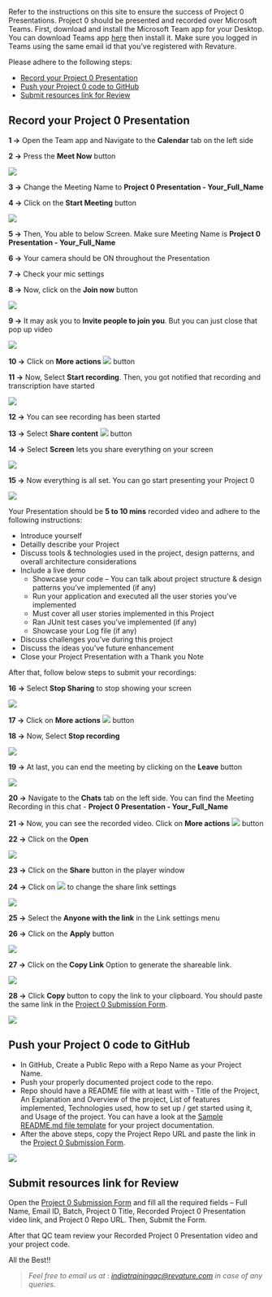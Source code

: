 Refer to the instructions on this site to ensure the success of Project 0 Presentations. Project 0 should be presented and recorded over Microsoft Teams. First, download and install the Microsoft Team app for your Desktop. You can download Teams app [here](https://www.microsoft.com/en-in/microsoft-teams/download-app) then install it. Make sure you logged in Teams using the same email id that you’ve registered with Revature. 

Please adhere to the following steps:
  - [Record your Project 0 Presentation](./index.md#record-your-project-0-presentation)
  - [Push your Project 0 code to GitHub](./index.md#push-your-project-0-code-to-github)
  - [Submit resources link for Review](./index.md#submit-resources-link-for-review)

## Record your Project 0 Presentation

**1 ->** Open the Team app and Navigate to the **Calendar** tab on the left side

**2 ->** Press the **Meet Now** button

![](./images/pic1.png)

**3 ->** Change the Meeting Name to **Project 0 Presentation - Your_Full_Name**

**4 ->** Click on the **Start Meeting** button

![](./images/pic2.png)

**5 ->** Then, You able to below Screen. Make sure Meeting Name is **Project 0 Presentation - Your_Full_Name**

**6 ->** Your camera should be ON throughout the Presentation 

**7 ->** Check your mic settings

**8 ->** Now, click on the **Join now** button

![](./images/pic3.png)

**9 ->** It may ask you to **Invite people to join you**. But you can just close that pop up video

![](./images/pic4.png)

**10 ->** Click on **More actions** ![](./images/moreactions.jpg) button

**11 ->** Now, Select **Start recording**. Then, you got notified that recording and transcription have started

![](./images/pic5.png)

**12 ->** You can see recording has been started 

**13 ->** Select **Share content** ![](./images/sharescreen.png) button 

**14 ->** Select **Screen** lets you share everything on your screen 

![](./images/pic6.png)

**15 ->** Now everything is all set. You can go start presenting your Project 0 

![](./images/pic7.png)

Your Presentation should be **5 to 10 mins** recorded video and adhere to the following instructions: 

  - Introduce yourself  
  - Detailly describe your Project 
  - Discuss tools & technologies used in the project, design patterns, and overall architecture considerations 
  - Include a live demo 
    - Showcase your code – You can talk about project structure & design patterns you’ve implemented (if any) 
    - Run your application and executed all the user stories you’ve implemented 
    - Must cover all user stories implemented in this Project 
    - Ran JUnit test cases you’ve implemented (if any) 
    - Showcase your Log file (if any) 
  - Discuss challenges you’ve during this project 
  - Discuss the ideas you’ve future enhancement 
  - Close your Project Presentation with a Thank you Note

After that, follow below steps to submit your recordings:

**16 ->** Select **Stop Sharing** to stop showing your screen

![](./images/pic8.png)

**17 ->** Click on **More actions** ![](./images/moreactions.jpg) button

**18 ->** Now, Select **Stop recording**

![](./images/pic9.png)

**19 ->** At last, you can end the meeting by clicking on the **Leave** button
 
![](./images/pic10.png)

**20 ->** Navigate to the **Chats** tab on the left side. You can find the Meeting Recording in this chat - **Project 0 Presentation -  Your_Full_Name**

**21 ->** Now, you can see the recorded video. Click on **More actions** ![](./images/moreactions.jpg) button

**22 ->** Click on the **Open**

![](./images/pic11.png)

**23 ->** Click on the **Share** button in the player window

**24 ->** Click on ![](./images/simple.png) to change the share link settings

![](./images/pic12.png) 

**25 ->** Select the **Anyone with the link** in the Link settings menu

**26 ->** Click on the **Apply** button 

![](./images/pic13.png)

**27 ->** Click on the **Copy Link** Option to generate the shareable link.

![](./images/pic14.png)

**28 ->** Click **Copy** button to copy the link to your clipboard. You should paste the same link in the [Project 0 Submission Form](https://forms.office.com/r/KNyE8qaezj).

![](./images/pic15.png)

## Push your Project 0 code to GitHub

- In GitHub, Create a Public Repo with a Repo Name as your Project Name. 
- Push your properly documented project code to the repo. 
- Repo should have a README file with at least with - Title of the Project, An Explanation and Overview of the project, List of features implemented, Technologies used, how to set up / get started using it, and Usage of the project. You can have a look at the [Sample README.md file template](https://github.com/PorkodiVenkatesh/PROJECT-NAME) for your project documentation. 
- After the above steps, copy the Project Repo URL and paste the link in the [Project 0 Submission Form](https://forms.office.com/r/KNyE8qaezj).

![](./images/GithubProjectUrl.png)

## Submit resources link for Review

Open the [Project 0 Submission Form](https://forms.office.com/r/KNyE8qaezj) and fill all the required fields – Full Name, Email ID, Batch, Project 0 Title, Recorded Project 0 Presentation video link, and Project 0 Repo URL. Then, Submit the Form. 

After that QC team review your Recorded Project 0 Presentation video and your project code.  

All the Best!! 

 
 > *Feel free to email us at : [indiatrainingqc@revature.com](mailto:indiatrainingqc@revature.com) in case of any queries.*

